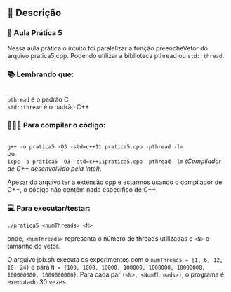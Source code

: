 ## 🎈 Descrição 
### 📌 Aula Prática 5
Nessa aula prática o intuito foi paralelizar a função preencheVetor do arquivo pratica5.cpp.
Podendo utilizar a biblioteca pthread ou `std::thread`.

### 📚 Lembrando que:
<br> `pthread` é o padrão C
<br> `std::thread` é o padrão C++

### 👨🏻‍💻 Para compilar o código:
<br>`g++ -o pratica5 -O3 -std=c++11 pratica5.cpp -pthread -lm`
<br>ou
<br>`icpc -o pratica5 -O3 -std=c++11pratica5.cpp -pthread -lm` <em>(Compilador de C++ desenvolvido pela Intel).</em>

Apesar do arquivo ter a extensão cpp e estarmos usando o compilador de C++, o código não contém nada específico de C++. 

### 💻 Para executar/testar:
`./pratica5 <numThreads> <N>`

onde, `<numThreads>` representa o número de threads utilizadas e `<N>` o tamanho do vetor. 

O arquivo job.sh executa os experimentos com o `numThreads = {1, 6, 12, 18, 24}` e para `N = {100, 1000, 10000, 100000, 1000000, 10000000, 100000000, 1000000000}`. Para cada par `(<N>, <NumThreads>)`, o programa é executado 30 vezes. 
